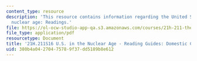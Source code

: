 ```yaml
---
content_type: resource
description: 'This resource contains information regarding the United States in the
  nuclear age: Readings.'
file: https://ol-ocw-studio-app-qa.s3.amazonaws.com/courses/21h-211-the-united-states-in-the-nuclear-age-spring-2016/380b4a04270475789f37dd5189b8e612_MIT21H_211S16_Domestic.pdf
file_type: application/pdf
resourcetype: Document
title: '21H.211S16 U.S. in the Nuclear Age - Reading Guides: Domestic Containment'
uid: 380b4a04-2704-7578-9f37-dd5189b8e612
---
```

